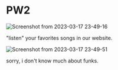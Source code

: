 # PW2


![Screenshot from 2023-03-17 23-49-16](https://user-images.githubusercontent.com/68453992/226080450-d6f8825e-9e58-4091-90d9-42e2a6eed364.png)

"listen" your favorites songs in our website.

![Screenshot from 2023-03-17 23-49-51](https://user-images.githubusercontent.com/68453992/226080491-a1a670e1-6f0b-4a67-a243-bb0ee855f256.png)

sorry, i don't know much about funks.
